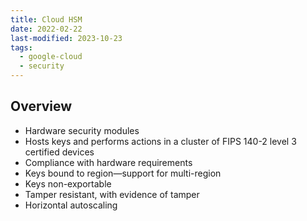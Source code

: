 ```yaml
---
title: Cloud HSM
date: 2022-02-22
last-modified: 2023-10-23
tags:
  - google-cloud
  - security
---
```


## Overview

- Hardware security modules
- Hosts keys and performs actions in a cluster of FIPS 140-2 level 3 certified devices
- Compliance with hardware requirements
- Keys bound to region—support for multi-region
- Keys non-exportable
- Tamper resistant, with evidence of tamper
- Horizontal autoscaling
